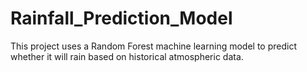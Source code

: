 # Rainfall_Prediction_Model
This project uses a Random Forest machine learning model to predict whether it will rain based on historical atmospheric data.
